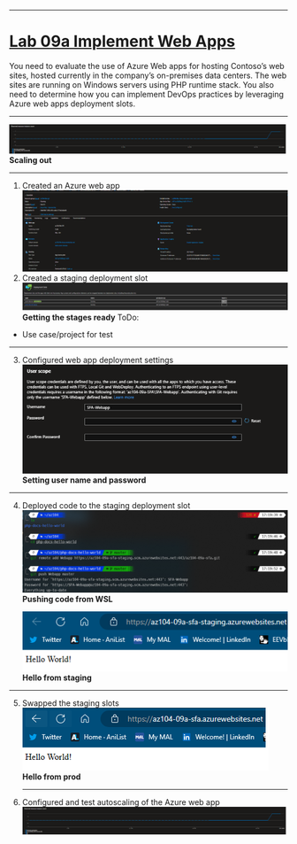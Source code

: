 
---

# [Lab 09a Implement Web Apps](https://microsoftlearning.github.io/AZ-104-MicrosoftAzureAdministrator/Instructions/Labs/LAB_09a-Implement_Web_Apps.html)

You need to evaluate the use of Azure Web apps for hosting Contoso’s web sites, hosted currently in the company’s on-premises data centers. The web sites are running on Windows servers using PHP runtime stack. You also need to determine how you can implement DevOps practices by leveraging Azure web apps deployment slots.

---

![scaling](img/az104-09a-06.png)
**Scaling out**

---


1. Created an Azure web app
   ![provisioning](img/az104-09a.png)
2. Created a staging deployment slot
   ![slots](img/az104-09a-02.png)
   **Getting the stages ready**
  ToDo:
  - Use case/project for test

---

3. Configured web app deployment settings
   ![configs](img/az104-09a-03.png)
   **Setting user name and password**

---

4. Deployed code to the staging deployment slot
    ![deploying locally](img/az104-09a-04.5png.png)
    **Pushing code from WSL**

   ![staging](img/az104-09a-04.png)
   **Hello from staging**

---

5. Swapped the staging slots
   ![prod](img/az104-09a-05.png)
   **Hello from prod**

   ---

6. Configured and test autoscaling of the Azure web app
   ![scaling_out](img/az104-09a-06.png)
 